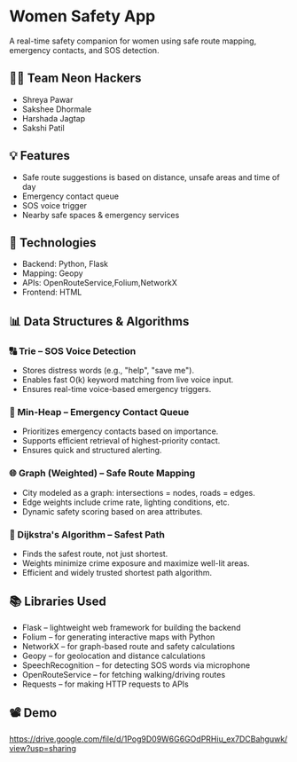 
# Women Safety App

A real-time safety companion for women using safe route mapping, emergency contacts, and SOS detection.

## 👩‍💻 Team Neon Hackers
- Shreya Pawar  
- Sakshee Dhormale  
- Harshada Jagtap  
- Sakshi Patil  

## 💡 Features
- Safe route suggestions is based on distance, unsafe areas and time of day
- Emergency contact queue  
- SOS voice trigger  
- Nearby safe spaces & emergency services  

## 🚀 Technologies
- Backend: Python, Flask  
- Mapping: Geopy
- APIs: OpenRouteService,Folium,NetworkX  
- Frontend: HTML 

## 📊 Data Structures & Algorithms

### 🔠 Trie – SOS Voice Detection
- Stores distress words (e.g., "help", "save me").
- Enables fast O(k) keyword matching from live voice input.
- Ensures real-time voice-based emergency triggers.

### 🧮 Min-Heap – Emergency Contact Queue
- Prioritizes emergency contacts based on importance.
- Supports efficient retrieval of highest-priority contact.
- Ensures quick and structured alerting.

### 🌐 Graph (Weighted) – Safe Route Mapping
- City modeled as a graph: intersections = nodes, roads = edges.
- Edge weights include crime rate, lighting conditions, etc.
- Dynamic safety scoring based on area attributes.

### 🧭 Dijkstra's Algorithm – Safest Path
- Finds the safest route, not just shortest.
- Weights minimize crime exposure and maximize well-lit areas.
- Efficient and widely trusted shortest path algorithm.

 ## 📚 Libraries Used
- Flask – lightweight web framework for building the backend  
- Folium – for generating interactive maps with Python  
- NetworkX – for graph-based route and safety calculations  
- Geopy – for geolocation and distance calculations  
- SpeechRecognition – for detecting SOS words via microphone  
- OpenRouteService – for fetching walking/driving routes  
- Requests – for making HTTP requests to APIs  


## 📽 Demo
https://drive.google.com/file/d/1Pog9D09W6G6GOdPRHiu_ex7DCBahguwk/view?usp=sharing  

